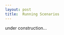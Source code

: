 ```yaml
---
layout: post
title:  Running Scenarios
---
```


under construction...


































